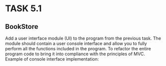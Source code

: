 # TASK 5.1

## BookStore
Add a user interface module (UI) to the program from the previous task. The module should contain a user console
interface and allow you to fully perform all the functions included in the program. To refactor the entire program
code to bring it into compliance with the principles of MVC. Example of console interface implementation: 